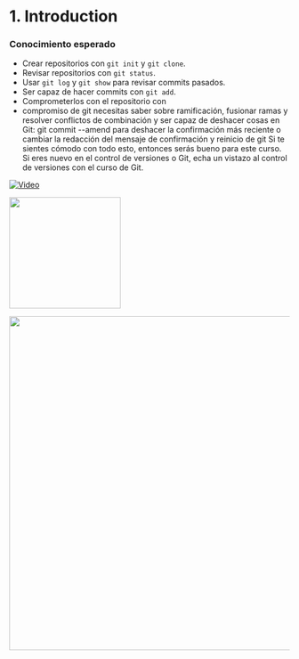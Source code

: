 # 1. Introduction #

### Conocimiento esperado ###

- Crear repositorios con `git init` y `git clone`.
- Revisar repositorios con `git status`.
- Usar `git log` y `git show` para revisar commits pasados.
- Ser capaz de hacer commits con `git add`.
- Comprometerlos con el repositorio con 
- compromiso de git necesitas saber sobre ramificación, fusionar ramas y resolver conflictos de combinación y ser capaz de deshacer cosas en Git: git commit --amend para deshacer la confirmación más reciente o cambiar la redacción del mensaje de confirmación y reinicio de git Si te sientes cómodo con todo esto, entonces serás bueno para este curso. Si eres nuevo en el control de versiones o Git, echa un vistazo al control de versiones con el curso de Git.

[![Video](http://img.youtube.com/vi/SBUOhyXcR1Q/maxresdefault.jpg)](https://www.youtube.com/watch?v=SBUOhyXcR1Q)

<a href="https://www.youtube.com/watch?v=SBUOhyXcR1Q">
  <img src="http://img.youtube.com/vi/SBUOhyXcR1Q/maxresdefault.jpg" width="200" />
</a>

<p align="center">
  <href="https://www.youtube.com/watch?v=SBUOhyXcR1Q"/>
  <img src="http://img.youtube.com/vi/SBUOhyXcR1Q/maxresdefault.jpg"  width="600"/>
</p>
